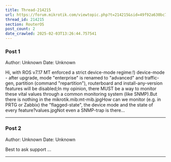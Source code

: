```yaml
---
title: Thread-214215
url: https://forum.mikrotik.com/viewtopic.php?t=214215&sid=49f92a630bc7970d8ca50523be880e8f
thread_id: 214215
section: RouterOS
post_count: 2
date_crawled: 2025-02-03T13:26:44.757541
---
```


### Post 1
Author: Unknown
Date: Unknown

Hi, with ROS v7.17 MT enforced a strict device-mode regime:!) device-mode - after upgrade, mode "enterprise" is renamed to "advanced" and traffic-gen, partition (command "repartition"), routerboard and install-any-version features will be disabled;In my opinion, there MUST be a way to monitor these vital values through a common monitoring system (like SNMP).But there is nothing in the mikrotik.mib:mt-mib.jpgHow can we monitor (e.g. in PRTG or Zabbix) the "flagged-state", the device mode and the state of every feature?values.jpgNot even a SNMP-trap is there...

---
### Post 2
Author: Unknown
Date: Unknown

Best to ask support ...

---
